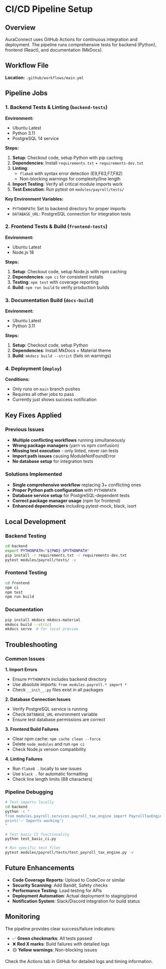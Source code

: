 # CI/CD Pipeline Setup

## Overview

AuraConnect uses GitHub Actions for continuous integration and deployment. The pipeline runs comprehensive tests for backend (Python), frontend (React), and documentation (MkDocs).

## Workflow File

**Location:** `.github/workflows/main.yml`

## Pipeline Jobs

### 1. Backend Tests & Linting (`backend-tests`)

**Environment:**
- Ubuntu Latest
- Python 3.11
- PostgreSQL 14 service

**Steps:**
1. **Setup**: Checkout code, setup Python with pip caching
2. **Dependencies**: Install `requirements.txt` + `requirements-dev.txt`
3. **Linting**: 
   - `flake8` with syntax error detection (E9,F63,F7,F82)
   - Non-blocking warnings for complexity/line length
4. **Import Testing**: Verify all critical module imports work
5. **Test Execution**: Run pytest on `modules/payroll/tests/`

**Key Environment Variables:**
- `PYTHONPATH`: Set to backend directory for proper imports
- `DATABASE_URL`: PostgreSQL connection for integration tests

### 2. Frontend Tests & Build (`frontend-tests`)

**Environment:**
- Ubuntu Latest  
- Node.js 18

**Steps:**
1. **Setup**: Checkout code, setup Node.js with npm caching
2. **Dependencies**: `npm ci` for consistent installs
3. **Testing**: `npm test` with coverage reporting
4. **Build**: `npm run build` to verify production builds

### 3. Documentation Build (`docs-build`)

**Environment:**
- Ubuntu Latest
- Python 3.11

**Steps:**
1. **Setup**: Checkout code, setup Python
2. **Dependencies**: Install MkDocs + Material theme
3. **Build**: `mkdocs build --strict` (fails on warnings)

### 4. Deployment (`deploy`)

**Conditions:**
- Only runs on `main` branch pushes
- Requires all other jobs to pass
- Currently just shows success notification

## Key Fixes Applied

### Previous Issues
- **Multiple conflicting workflows** running simultaneously
- **Wrong package managers** (yarn vs npm confusion)
- **Missing test execution** - only linted, never ran tests
- **Import path issues** causing ModuleNotFoundError
- **No database setup** for integration tests

### Solutions Implemented
- **Single comprehensive workflow** replacing 3+ conflicting ones
- **Proper Python path configuration** with `PYTHONPATH`  
- **Database service setup** for PostgreSQL-dependent tests
- **Correct package manager usage** (npm for frontend)
- **Enhanced dependencies** including pytest-mock, black, isort

## Local Development

### Backend Testing
```bash
cd backend
export PYTHONPATH="${PWD}:$PYTHONPATH"
pip install -r requirements.txt -r requirements-dev.txt
pytest modules/payroll/tests/ -v
```

### Frontend Testing
```bash
cd frontend
npm ci
npm test
npm run build
```

### Documentation
```bash
pip install mkdocs mkdocs-material
mkdocs build --strict
mkdocs serve  # for local preview
```

## Troubleshooting

### Common Issues

**1. Import Errors**
- Ensure `PYTHONPATH` includes backend directory
- Use absolute imports: `from modules.payroll.* import *`
- Check `__init__.py` files exist in all packages

**2. Database Connection Issues**
- Verify PostgreSQL service is running
- Check `DATABASE_URL` environment variable
- Ensure test database permissions are correct

**3. Frontend Build Failures**
- Clear npm cache: `npm cache clean --force`
- Delete `node_modules` and run `npm ci`
- Check Node.js version compatibility

**4. Linting Failures**
- Run `flake8 .` locally to see issues
- Use `black .` for automatic formatting
- Check line length limits (88 characters)

### Pipeline Debugging

```bash
# Test imports locally
cd backend
python -c "
from modules.payroll.services.payroll_tax_engine import PayrollTaxEngine
print('✅ Imports working')
"

# Test basic CI functionality
python test_basic_ci.py

# Run specific test files
pytest modules/payroll/tests/test_payroll_tax_engine.py -v
```

## Future Enhancements

- **Code Coverage Reports**: Upload to CodeCov or similar
- **Security Scanning**: Add Bandit, Safety checks
- **Performance Testing**: Load testing for APIs
- **Deployment Automation**: Actual deployment to staging/prod
- **Notification System**: Slack/Discord integration for build status

## Monitoring

The pipeline provides clear success/failure indicators:
- ✅ **Green checkmarks**: All tests passed
- ❌ **Red X marks**: Build failures with detailed logs
- 🟡 **Yellow warnings**: Non-blocking issues

Check the Actions tab in GitHub for detailed logs and timing information.